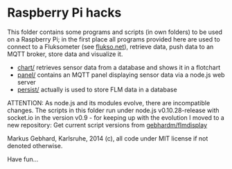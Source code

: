 # Raspberry Pi hacks

This folder contains some programs and scripts (in own folders) to be used
on a Raspberry Pi; in the first place all programs provided here are used 
to connect to a Fluksometer (see [flukso.net](http://www.flukso.net)), retrieve data, push data
to an MQTT broker, store data and visualize it.

* [chart/](chart/) retrieves sensor data from a database and shows it in a flotchart
* [panel/](panel/) contains an MQTT panel displaying sensor data via a node.js web server
* [persist/](persist/) actually is used to store FLM data in a database

ATTENTION: As node.js and its modules evolve, there are incompatible changes.
The scripts in this folder run under node.js v0.10.28-release with
socket.io in the version v0.9 - for keeping up with the evolution I moved to
a new repository: Get current script versions from
[gebhardm/flmdisplay](http://github.com/gebhardm/flmdisplay)

Markus Gebhard, Karlsruhe, 2014 (c), all code under MIT license if not
denoted otherwise.

Have fun...
